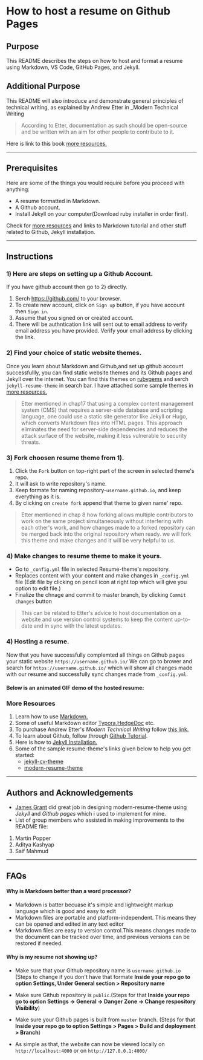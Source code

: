 

# How to host a resume on Github Pages
## Purpose
This README describes the steps on how to host and format a resume using Markdown, VS Code, GitHub Pages, and Jekyll.

## Additional Purpose
This README will also introduce and demonstrate general principles of technical writing, as explained by Andrew Etter in _Modern Technical Writing

> According to Etter, documentation as such should be open-source and be written with an aim for other people to contribute to it.

Here is link to this book  [more resources.](#more-resources)

---

## Prerequisites
Here are some of the things you would require before you proceed with anything:
- A resume formatted in Markdown.
- A Github account.
- Install Jekyll on your computer(Download ruby installer in order first).

Check for [more resources](#more-resources) and links to Markdown tutorial and other stuff related to Github, Jekyll installation.

---

## Instructions
### 1) Here are steps on setting up a Github Account.
If you have github account then go to 2) directly. 
  1. Serch <https://github.com/> to your browser.
  2. To create new account, click on `Sign up` button, if you have account then `Sign in`.
  3. Assume that you signed on or created account.
  4. There will be authntication link will sent out to email address to verify email address you have provided. Verify your email address by clicking the link.
 
### 2) Find your choice of static website themes.
Once you learn about Markdown and Github,and set up github account successfullly, you can find static website themes and its Github pages and Jekyll over the internet.
You can find this themes on [rubygems](https://rubygems.org) and serch `jekyll-resume-theme` in search bar.
I have attached some sample themes in [more resources.](#more-resources)

> Etter mentioned in chap17 that using a complex content management system (CMS) that requires a server-side database and scripting language, one could use a static site generator like Jekyll or Hugo, which converts Markdown files into HTML pages. This approach eliminates the need for server-side dependencies and reduces the attack surface of the website, making it less vulnerable to security threats.

### 3) Fork choosen resume theme from 1).

  1.  Click the `Fork` button on top-right part of the screen in selected theme's repo.  
  2.  It will ask to write repository's name.
  3.  Keep formate for naming repository-`username.github.io`, and keep everything as it is.
  4.  By clicking on `create fork` append that theme to given name' repo.
  
  > Etter mentioned in chap 8 how forking allows multiple contributors to work on the same project simultaneously without interfering with each other's work, and how changes made to a forked repository can be merged back into the original repository when ready. we will fork this theme and make changes and it will be very helpful to us.

### 4) Make changes to resume theme to make it yours.

- Go to `_config.yml` file in selected Resume-theme's repository. 
- Replaces content with your content and make changes in `_config.yml` file (Edit file by clicking on pencil icon at right top which will give you option to edit file.)   
-  Finalize the chnage and commit to master branch, by clicking `Commit changes` button

> This can be related to Etter's advice to host documentation on a website and use version control systems to keep the content up-to-date and in sync with the latest updates.

### 4) Hosting a resume.
Now that you have successfully complemted all things on Github pages your static website `https://username.github.io/`
We can go to brower and search for `https://username.github.io/` which will show all changes made with our resume and successfully sync changes made from `_config.yml`.

#### Below is an animated GIF demo of the hosted resume:




### More Resources
1. Learn how to use [Markdown.](https://www.markdowntutorial.com/)
2. Some of useful Markdown editor [Typora](https://typora.io/),[HedgeDoc](https://hedgedoc.org/) etc.
3. To purchase Andrew Etter's _Modern Technical Writing_ follow [this link.](https://www.amazon.ca/Modern-Technical-Writing-Introduction-Documentation-ebook/dp/B01A2QL9SS)
4. To learn about Github, follow through [Github Tutorial](https://docs.github.com/en).
5. Here is how to [Jekyll Installation.](https://jekyllrb.com/docs/)
6. Some of the sample resume-theme's links given below to help you get started:
   - [jekyll-cv-theme](https://github.com/aleksnyder/jekyll-cv)
   - [modern-resume-theme](https://github.com/sproogen/modern-resume-theme)

---

## Authors and Acknowledgements
- [James Grant](https://github.com/sproogen/modern-resume-theme) did great job in designing modern-resume-theme using _Jekyll_ and _Github pages_ which i used to implement for mine.
- List of group members who assisted in making improvements to the README file: 
 1. Martin Popper
 2. Aditya Kashyap
 3. Saif Mahmud

---
## FAQs 

#### Why is Markdown better than a word processor?
- Markdown is batter becuase it's simple and lightweight markup language which is good and easy to edit 
- Markdown files are portable and platform-independent. This means they can be opened and edited in any text editor
- Markdown files are easy to version control.This means changes made to the document can be tracked over time, and previous versions can be restored if needed.

#### Why is my resume not showing up?
- Make sure that your Github repository name is `username.github.io` (Steps to change if you don't have that formate **Inside your repo go to option Settings, Under General section > Repository name**
- Make sure Github repository is `public`.(Steps for that **Inside your repo go to option Settings -> General -> Danger Zone -> Change respository Visibility**)
- Make sure your Github pages is built from `master` branch. (Steps for that **Inside your repo go to option Settings > Pages > Build and deployment > Branch**)




- As simple as that, the website can now be viewed locally on `http://localhost:4000` or on `http://127.0.0.1:4000/`
